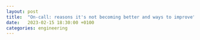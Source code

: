 ```yaml
---
layout: post
title:  "On-call: reasons it's not becoming better and ways to improve"
date:   2023-02-15 18:30:00 +0100
categories: engineering
---
```


